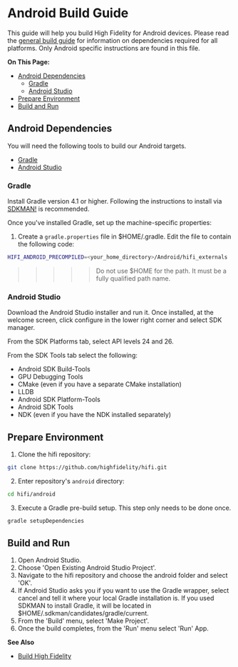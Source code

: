 # Android Build Guide

This guide will help you build High Fidelity for Android devices. Please read the [general build guide](../) for information on dependencies required for all platforms. Only Android specific instructions are found in this file.

**On This Page:**

+ [Android Dependencies](#android-dependencies)
    + [Gradle](#gradle)
    + [Android Studio](#android-studio)
+ [Prepare Environment](#prepare-environment)
+ [Build and Run](#build-and-run)

## Android Dependencies

You will need the following tools to build our Android targets.
* [Gradle](https://gradle.org/install)
* [Android Studio](https://developer.android.com/studio/index.html)

### Gradle

Install Gradle version 4.1 or higher. Following the instructions to install via [SDKMAN!](http://sdkman.io/install.html) is recommended.

Once you've installed Gradle, set up the machine-specific properties: 
1. Create a `gradle.properties` file in $HOME/.gradle. Edit the file to contain the following code:
```bash
HIFI_ANDROID_PRECOMPILED=<your_home_directory>/Android/hifi_externals
```
>>>>>Do not use $HOME for the path. It must be a fully qualified path name.

### Android Studio

Download the Android Studio installer and run it. Once installed, at the welcome screen, click configure in the lower right corner and select SDK manager.

From the SDK Platforms tab, select API levels 24 and 26.

From the SDK Tools tab select the following:

* Android SDK Build-Tools
* GPU Debugging Tools
* CMake (even if you have a separate CMake installation)
* LLDB
* Android SDK Platform-Tools
* Android SDK Tools
* NDK (even if you have the NDK installed separately)

## Prepare Environment

1. Clone the hifi repository: 
```bash
git clone https://github.com/highfidelity/hifi.git
```
2. Enter repository's `android` directory: 
```bash
cd hifi/android
```
3. Execute a Gradle pre-build setup. This step only needs to be done once.
```bash
gradle setupDependencies
```

## Build and Run
1. Open Android Studio.
2. Choose 'Open Existing Android Studio Project'.
3. Navigate to the hifi repository and choose the android folder and select 'OK'.
4. If Android Studio asks you if you want to use the Gradle wrapper, select cancel and tell it where your local Gradle installation is. If you used SDKMAN to install Gradle, it will be located in $HOME/.sdkman/candidates/gradle/current.
5. From the 'Build' menu, select 'Make Project'.
6. Once the build completes, from the 'Run' menu select 'Run' App.

**See Also**

+ [Build High Fidelity](../)